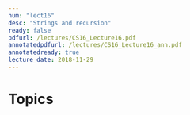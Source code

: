 ```yaml
---
num: "lect16"
desc: "Strings and recursion"
ready: false
pdfurl: /lectures/CS16_Lecture16.pdf
annotatedpdfurl: /lectures/CS16_Lecture16_ann.pdf
annotatedready: true
lecture_date: 2018-11-29
---
```


# Topics

<!--
* char arrays, C-strings and string literals
* Basic operations on C-Strings s
* String class objects and methods (similarities and differences with c-strings)
* Intro to lab08
* Understanding the problems for lab08 - isAnagram

-->